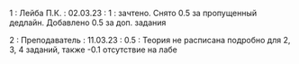 1 : Лейба П.К. : 02.03.23 : 1 : зачтено. Снято 0.5 за пропущенный дедлайн. Добавлено 0.5 за доп. задания

2 : Преподаватель : 11.03.23 : 0.5 : Теория не расписана подробно для 2, 3, 4 заданий, также -0.1 отсутствие на лабе
